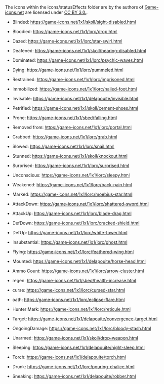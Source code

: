 The icons within the icons/statusEffects folder are by the authors of [Game-icons.net](https://game-icons.net/) are licensed under [CC BY 3.0.](https://creativecommons.org/licenses/by/3.0/legalcode).


* Blinded:		https://game-icons.net/1x1/skoll/sight-disabled.html
* Bloodied:		https://game-icons.net/1x1/lorc/drop.html
* Dazed:			https://game-icons.net/1x1/lorc/star-swirl.html
* Deafened:		https://game-icons.net/1x1/skoll/hearing-disabled.html
* Dominated:		https://game-icons.net/1x1/lorc/psychic-waves.html
* Dying:			https://game-icons.net/1x1/lorc/pummeled.html
* Restrained:		https://game-icons.net/1x1/lorc/imprisoned.html
* Immobilized:	https://game-icons.net/1x1/lorc/nailed-foot.html
* Invisable:		https://game-icons.net/1x1/delapouite/invisible.html
* Petrified:		https://game-icons.net/1x1/skoll/cement-shoes.html
* Prone:			https://game-icons.net/1x1/sbed/falling.html
* Removed from:	https://game-icons.net/1x1/lorc/portal.html
* Grabbed:		https://game-icons.net/1x1/lorc/grab.html
* Slowed:			https://game-icons.net/1x1/lorc/snail.html
* Stunned:		https://game-icons.net/1x1/skoll/knockout.html
* Surprised:		https://game-icons.net/1x1/lorc/surprised.html
* Unconscious:	https://game-icons.net/1x1/lorc/sleepy.html
* Weakened:		https://game-icons.net/1x1/lorc/back-pain.html

* Marked:			https://game-icons.net/1x1/lorc/moebius-star.html

* AttackDown:		https://game-icons.net/1x1/lorc/shattered-sword.html
* AttackUp:		https://game-icons.net/1x1/lorc/blade-drag.html
* DefDown:		https://game-icons.net/1x1/lorc/cracked-shield.html
* DefUp:			https://game-icons.net/1x1/lorc/white-tower.html
* Insubstantial:	https://game-icons.net/1x1/lorc/ghost.html
* Flying:			https://game-icons.net/1x1/lorc/feathered-wing.html
* Mounted:		https://game-icons.net/1x1/delapouite/horse-head.html
* Ammo Count:		https://game-icons.net/1x1/lorc/arrow-cluster.html
* regen:			https://game-icons.net/1x1/sbed/health-increase.html
* curse:			https://game-icons.net/1x1/lorc/cursed-star.html
* oath:			https://game-icons.net/1x1/lorc/eclipse-flare.html
* Hunter Mark:	https://game-icons.net/1x1/lorc/reticule.html
* Target:			https://game-icons.net/1x1/delapouite/convergence-target.html
* OngoingDamage:	https://game-icons.net/1x1/lorc/bloody-stash.html

* Unarmed:		https://game-icons.net/1x1/skoll/drop-weapon.html
* Sleeping:		https://game-icons.net/1x1/delapouite/night-sleep.html
* Torch:			https://game-icons.net/1x1/delapouite/torch.html
* Drunk:			https://game-icons.net/1x1/lorc/pouring-chalice.html
* Sneaking:		https://game-icons.net/1x1/delapouite/robber.html

